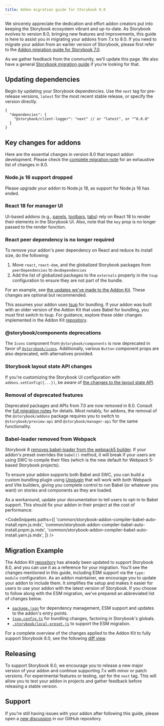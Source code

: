 ```yaml
---
title: Addon migration guide for Storybook 8.0
---
```


We sincerely appreciate the dedication and effort addon creators put into keeping the Storybook ecosystem vibrant and up-to-date. As Storybook evolves to version 8.0, bringing new features and improvements, this guide is here to assist you in migrating your addons from 7.x to 8.0. If you need to migrate your addon from an earlier version of Storybook, please first refer to the [Addon migration guide for Storybook 7.0](https://storybook.js.org/docs/7.6/addons/addon-migration-guide).

<Callout variant="info">

As we gather feedback from the community, we’ll update this page. We also have a general [Storybook migration guide](../migration-guide.md) if you’re looking for that.

</Callout>

## Updating dependencies

Begin by updating your Storybook dependencies. Use the `next` tag for pre-release versions, `latest` for the most recent stable release, or specify the version directly.

```jsonc
{
  "dependencies": {
    "@storybook/client-logger": "next" // or "latest", or "^8.0.0"
  }
}
```

## Key changes for addons

Here are the essential changes in version 8.0 that impact addon development. Please check the [complete migration note](https://github.com/storybookjs/storybook/blob/next/MIGRATION.md#from-version-7x-to-800) for an exhaustive list of changes in 8.0.

### Node.js 16 support dropped

Please upgrade your addon to Node.js 18, as support for Node.js 16 has ended.

### React 18 for manager UI

UI-based addons (e.g., [panels](../addons/addon-types.md#panels), [toolbars](../addons/addon-types.md#toolbars), [tabs](../addons/addon-types.md#tabs)) rely on React 18 to render their elements in the Storybook UI. Also, note that the `key` prop is no longer passed to the render function.

### React peer dependency is no longer required

To remove your addon's peer dependency on React and reduce its install size, do the following:

1. Move `react`, `react-dom`, and the globalized Storybook packages from `peerDependencies` to `devDependencies`
2. Add the list of globalized packages to the `externals` property in the `tsup` configuration to ensure they are not part of the bundle.

For an example, see [the updates we've made to the Addon Kit](https://github.com/storybookjs/addon-kit/compare/79282986..fa7ee7c). These changes are optional but recommended.

<Callout variant="info">

This assumes your addon uses [tsup](https://tsup.egoist.dev/) for bundling. If your addon was built with an older version of the Addon Kit that uses Babel for bundling, you must first switch to tsup. For guidance, explore these older changes implemented in the Addon Kit [repository](https://github.com/storybookjs/addon-kit/pull/45/files).

</Callout>

### @storybook/components deprecations

The `Icons` component from `@storybook/components` is now deprecated in favor of [`@storybook/icons`](https://github.com/storybookjs/icons). Additionally, various `Button` component props are also deprecated, with alternatives provided.

### Storybook layout state API changes

If you're customizing the Storybook UI configuration with `addons.setConfig({...})`, be aware of [the changes to the layout state API](https://github.com/storybookjs/storybook/blob/next/MIGRATION.md#ui-layout-state-has-changed-shape).

### Removal of deprecated features

Deprecated packages and APIs from 7.0 are now removed in 8.0. Consult the [full migration notes](https://github.com/storybookjs/storybook/blob/next/MIGRATION.md#deprecations-which-are-now-removed) for details. Most notably, for addons, the removal of the `@storybook/addons` package requires you to switch to `@storybook/preview-api` and `@storybook/manager-api` for the same functionality.

### Babel-loader removed from Webpack

Storybook 8 [removes babel-loader from the webpack5 builder](https://github.com/storybookjs/storybook/blob/next/MIGRATION.md#removed-babelcore-and-babel-loader-from-storybookbuilder-webpack5). If your addon's preset overrides the `babel()` method, it will break if your users are using SWC to compile their files (which is the new default for Webpack 5-based Storybook projects).

To ensure your addon supports both Babel and SWC, you can build a custom bundling plugin using [Unplugin](https://unplugin.vercel.app/) that will work with both Webpack and Vite builders, giving you complete control to run Babel (or whatever you want) on stories and components as they are loaded.

As a workaround, update your documentation to tell users to opt-in to Babel support. This should fix your addon in their project at the cost of performance:

<!-- prettier-ignore-start -->

<CodeSnippets
  paths={[
    'common/storybook-addon-compiler-babel-auto-install.npm.js.mdx',
    'common/storybook-addon-compiler-babel-auto-install.pnpm.js.mdx',
    'common/storybook-addon-compiler-babel-auto-install.yarn.js.mdx',
  ]}
/>

<!-- prettier-ignore-end -->

## Migration Example

The Addon Kit [repository](https://github.com/storybookjs/addon-kit) has already been updated to support Storybook 8.0, and you can use it as a reference for your migration. You'll see the changes mentioned in this guide, including ESM support via the `type: module` configuration. As an addon maintainer, we encourage you to update your addon to include them. It simplifies the setup and makes it easier for users to use your addon with the latest version of Storybook. If you choose to follow along with the ESM migration, we've prepared an abbreviated list of changes below.

- [`package.json`](https://github.com/storybookjs/addon-kit/compare/79282986..fa7ee7c#diff-7ae45ad102eab3b6d7e7896acd08c427a9b25b346470d7bc6507b6481575d519) for dependency management, ESM support and updates to the addon's entry points.
- [`tsup.config.ts`](https://github.com/storybookjs/addon-kit/compare/79282986..fa7ee7c#diff-8fed899bdbc24789a7bb4973574e624ed6207c6ce572338bc3c3e117672b2a2) for bundling changes, factoring in Storybook's globals.
- [`.storybook/local-preset.js`](https://github.com/storybookjs/addon-kit/compare/79282986..fa7ee7c#diff-390b53ea479b1ceffcbf31944f644ee23aa9f337b75a8a0ffd815bed50d376cb) to support the ESM migration.

<Callout variant="info" icon="💡">

For a complete overview of the changes applied to the Addon Kit to fully support Storybook 8.0, see the following [diff view](https://github.com/storybookjs/addon-kit/compare/79282986..fa7ee7c).

</Callout>

## Releasing

To support Storybook 8.0, we encourage you to release a new major version of your addon and continue supporting 7.x with minor or patch versions. For experimental features or testing, opt for the `next` tag. This will allow you to test your addon in projects and gather feedback before releasing a stable version.

## Support

If you're still having issues with your addon after following this guide, please open a [new discussion](https://github.com/storybookjs/storybook/discussions/new?category=help) in our GitHub repository.

